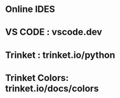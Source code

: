 # Online IDES
# VS CODE : vscode.dev
# Trinket : trinket.io/python
# Trinket Colors: trinket.io/docs/colors